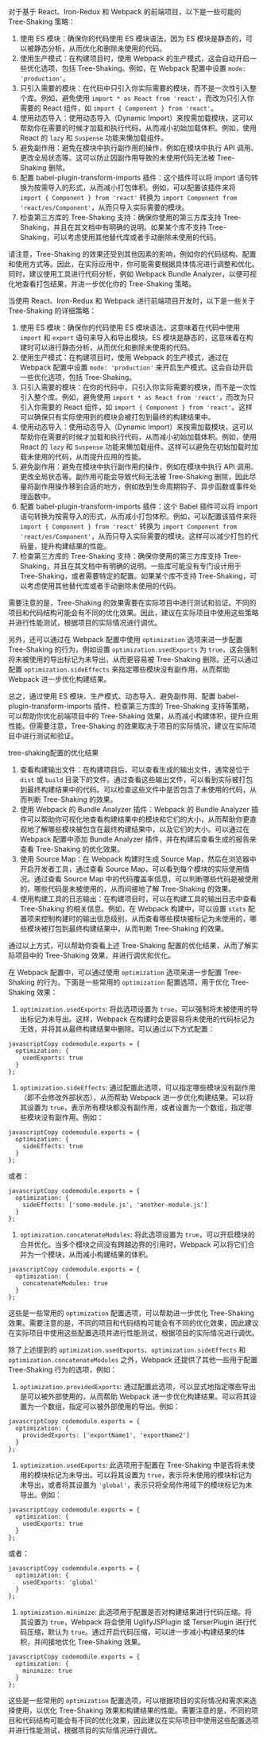 对于基于 React、Iron-Redux 和 Webpack 的前端项目，以下是一些可能的 Tree-Shaking 策略：

1. 使用 ES 模块：确保你的代码使用 ES 模块语法，因为 ES 模块是静态的，可以被静态分析，从而优化和删除未使用的代码。
2. 使用生产模式：在构建项目时，使用 Webpack 的生产模式，这会自动开启一些优化选项，包括 Tree-Shaking。例如，在 Webpack 配置中设置 `mode: 'production'`。
3. 只引入需要的模块：在代码中只引入你实际需要的模块，而不是一次性引入整个库。例如，避免使用 `import * as React from 'react'`，而改为只引入你需要的 React 组件，如 `import { Component } from 'react'`。
4. 使用动态导入：使用动态导入（Dynamic Import）来按需加载模块，这可以帮助你在需要的时候才加载和执行代码，从而减小初始加载体积。例如，使用 React 的 `lazy` 和 `Suspense` 功能来懒加载组件。
5. 避免副作用：避免在模块中执行副作用的操作，例如在模块中执行 API 调用、更改全局状态等。这可以防止因副作用导致的未使用代码无法被 Tree-Shaking 删除。
6. 配置 babel-plugin-transform-imports 插件：这个插件可以将 import 语句转换为按需导入的形式，从而减小打包体积。例如，可以配置该插件来将 `import { Component } from 'react'` 转换为 `import Component from 'react/es/Component'`，从而只导入实际需要的模块。
7. 检查第三方库的 Tree-Shaking 支持：确保你使用的第三方库支持 Tree-Shaking，并且在其文档中有明确的说明。如果某个库不支持 Tree-Shaking，可以考虑使用其他替代库或者手动删除未使用的代码。

请注意，Tree-Shaking 的效果还受到其他因素的影响，例如你的代码结构、配置和使用方式等。因此，在实际应用中，你可能需要根据具体情况进行调整和优化。同时，建议使用工具进行代码分析，例如 Webpack Bundle Analyzer，以便可视化地查看打包结果，并进一步优化你的 Tree-Shaking 策略。

当使用 React、Iron-Redux 和 Webpack 进行前端项目开发时，以下是一些关于 Tree-Shaking 的详细策略：

1. 使用 ES 模块：确保你的代码使用 ES 模块语法，这意味着在代码中使用 `import` 和 `export` 语句来导入和导出模块。ES 模块是静态的，这意味着在构建时可以进行静态分析，从而优化和删除未使用的代码。
2. 使用生产模式：在构建项目时，使用 Webpack 的生产模式，通过在 Webpack 配置中设置 `mode: 'production'` 来开启生产模式。这会自动开启一些优化选项，包括 Tree-Shaking。
3. 只引入需要的模块：在你的代码中，只引入你实际需要的模块，而不是一次性引入整个库。例如，避免使用 `import * as React from 'react'`，而改为只引入你需要的 React 组件，如 `import { Component } from 'react'`。这样可以确保只有实际使用到的模块会被打包到最终的构建结果中。
4. 使用动态导入：使用动态导入（Dynamic Import）来按需加载模块，这可以帮助你在需要的时候才加载和执行代码，从而减小初始加载体积。例如，使用 React 的 `lazy` 和 `Suspense` 功能来懒加载组件。这样可以避免在初始加载时加载未使用的代码，从而提升应用的性能。
5. 避免副作用：避免在模块中执行副作用的操作，例如在模块中执行 API 调用、更改全局状态等。副作用可能会导致代码无法被 Tree-Shaking 删除，因此尽量将副作用操作移到合适的地方，例如放到生命周期钩子、异步函数或事件处理函数中。
6. 配置 babel-plugin-transform-imports 插件：这个 Babel 插件可以将 import 语句转换为按需导入的形式，从而减小打包体积。例如，可以配置该插件来将 `import { Component } from 'react'` 转换为 `import Component from 'react/es/Component'`，从而只导入实际需要的模块。这样可以减少打包的代码量，提升构建结果的性能。
7. 检查第三方库的 Tree-Shaking 支持：确保你使用的第三方库支持 Tree-Shaking，并且在其文档中有明确的说明。一些库可能没有专门设计用于 Tree-Shaking，或者需要特定的配置。如果某个库不支持 Tree-Shaking，可以考虑使用其他替代库或者手动删除未使用的代码。

需要注意的是，Tree-Shaking 的效果需要在实际项目中进行测试和验证。不同的项目和代码结构可能会有不同的优化效果。因此，建议在实际项目中使用这些策略并进行性能测试，根据项目的实际情况进行调优。

另外，还可以通过在 Webpack 配置中使用 `optimization` 选项来进一步配置 Tree-Shaking 的行为，例如设置 `optimization.usedExports` 为 `true`，这会强制将未被使用的导出标记为未导出，从而更容易被 Tree-Shaking 删除。还可以通过配置 `optimization.sideEffects` 来指定哪些模块没有副作用，从而帮助 Webpack 进一步优化构建结果。

总之，通过使用 ES 模块、生产模式、动态导入、避免副作用、配置 babel-plugin-transform-imports 插件、检查第三方库的 Tree-Shaking 支持等策略，可以帮助你优化前端项目中的 Tree-Shaking 效果，从而减小构建体积，提升应用性能。但需要注意，Tree-Shaking 的效果取决于项目的实际情况，建议在实际项目中进行测试和验证。

tree-shaking配置的优化结果

1. 查看构建输出文件：在构建项目后，可以查看生成的输出文件，通常是位于 `dist` 或 `build` 目录下的文件。通过查看这些输出文件，可以看到实际被打包到最终构建结果中的代码。可以检查这些文件中是否包含了未使用的代码，从而判断 Tree-Shaking 的效果。
2. 使用 Webpack 的 Bundle Analyzer 插件：Webpack 的 Bundle Analyzer 插件可以帮助你可视化地查看构建结果中的模块和它们的大小，从而帮助你更直观地了解哪些模块被包含在最终构建结果中，以及它们的大小。可以通过在 Webpack 配置中添加 Bundle Analyzer 插件，并在构建后查看生成的报告来查看 Tree-Shaking 的优化效果。
3. 使用 Source Map：在 Webpack 构建时生成 Source Map，然后在浏览器中开启开发者工具，通过查看 Source Map，可以看到每个模块的实际使用情况。通过查看 Source Map 中的代码覆盖率信息，可以判断哪些代码是被使用的，哪些代码是未被使用的，从而间接地了解 Tree-Shaking 的效果。
4. 使用构建工具的日志输出：在构建项目时，可以在构建工具的输出日志中查看 Tree-Shaking 的相关信息。例如，在 Webpack 构建中，可以设置 `stats` 配置项来控制构建时的输出信息级别，从而查看哪些模块被标记为未使用的，哪些模块被打包到最终构建结果中，从而判断 Tree-Shaking 的效果。

通过以上方式，可以帮助你查看上述 Tree-Shaking 配置的优化结果，从而了解实际项目中的 Tree-Shaking 效果，并进行调优和优化。

在 Webpack 配置中，可以通过使用 `optimization` 选项来进一步配置 Tree-Shaking 的行为。下面是一些常用的 `optimization` 配置选项，用于优化 Tree-Shaking 效果：

1. `optimization.usedExports`: 将此选项设置为 `true`，可以强制将未被使用的导出标记为未导出。这样，Webpack 在构建时会更容易将未使用的代码标记为无效，并将其从最终构建结果中删除。可以通过以下方式配置：

```
javascriptCopy codemodule.exports = {
  optimization: {
    usedExports: true
  }
};
```

1. `optimization.sideEffects`: 通过配置此选项，可以指定哪些模块没有副作用（即不会修改外部状态），从而帮助 Webpack 进一步优化构建结果。可以将其设置为 `true`，表示所有模块都没有副作用，或者设置为一个数组，指定哪些模块没有副作用。例如：

```
javascriptCopy codemodule.exports = {
  optimization: {
    sideEffects: true
  }
};
```

或者：

```
javascriptCopy codemodule.exports = {
  optimization: {
    sideEffects: ['some-module.js', 'another-module.js']
  }
};
```

1. `optimization.concatenateModules`: 将此选项设置为 `true`，可以开启模块的合并优化。当多个模块之间没有跨越边界的引用时，Webpack 可以将它们合并为一个模块，从而减小构建结果的体积。

```
javascriptCopy codemodule.exports = {
  optimization: {
    concatenateModules: true
  }
};
```

这些是一些常用的 `optimization` 配置选项，可以帮助进一步优化 Tree-Shaking 效果。需要注意的是，不同的项目和代码结构可能会有不同的优化效果，因此建议在实际项目中使用这些配置选项并进行性能测试，根据项目的实际情况进行调优。

除了上述提到的 `optimization.usedExports`、`optimization.sideEffects` 和 `optimization.concatenateModules` 之外，Webpack 还提供了其他一些用于配置 Tree-Shaking 行为的选项，例如：

1. `optimization.providedExports`: 通过配置此选项，可以显式地指定哪些导出是可以被外部使用的，从而帮助 Webpack 进一步优化构建结果。可以将其设置为一个数组，指定可以被外部使用的导出。例如：

```
javascriptCopy codemodule.exports = {
  optimization: {
    providedExports: ['exportName1', 'exportName2']
  }
};
```

1. `optimization.usedExports`: 此选项用于配置在 Tree-Shaking 中是否将未使用的模块标记为未导出。可以将其设置为 `true`，表示将未使用的模块标记为未导出，或者将其设置为 `'global'`，表示只将全局作用域下的模块标记为未导出。例如：

```
javascriptCopy codemodule.exports = {
  optimization: {
    usedExports: true
  }
};
```

或者：

```
javascriptCopy codemodule.exports = {
  optimization: {
    usedExports: 'global'
  }
};
```

1. `optimization.minimize`: 此选项用于配置是否对构建结果进行代码压缩。将其设置为 `true`，Webpack 将会使用 UglifyJSPlugin 或 TerserPlugin 进行代码压缩，默认为 `true`。通过开启代码压缩，可以进一步减小构建结果的体积，并间接地优化 Tree-Shaking 效果。

```
javascriptCopy codemodule.exports = {
  optimization: {
    minimize: true
  }
};
```

这些是一些常用的 `optimization` 配置选项，可以根据项目的实际情况和需求来选择使用，以优化 Tree-Shaking 效果和构建结果的性能。需要注意的是，不同的项目和代码结构可能会有不同的优化效果，因此建议在实际项目中使用这些配置选项并进行性能测试，根据项目的实际情况进行调优。